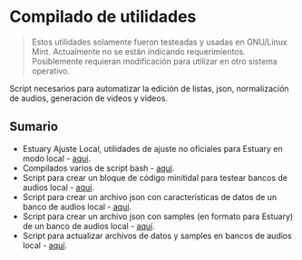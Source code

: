 # Compilado de utilidades

> Estos utilidades solamente fueron testeadas y usadas en GNU/Linux Mint. Actualmente no se están indicando requerimientos. Posiblemente requieran modificación para utilizar en otro sistema operativo.

Script necesarios para automatizar la edición de listas, json, normalización de audios, generación de videos y videos.

## Sumario

- Estuary Ajuste Local, utilidades de ajuste no oficiales para Estuary en modo local - [aquí](eal.md).
- Compilados varios de script bash - [aquí](codigos_varios.md).
- Script para crear un bloque de código minitidal para testear bancos de audios local - [aquí](crear_minitidal_para_testear_samples.py).
- Script para crear un archivo json con características de datos de un banco de audios local - [aquí](crear_json_de_data.py).
- Script para crear un archivo json con samples (en formato para Estuary) de un banco de audios local - [aquí](crear_json_de_samples.py).
- Script para actualizar archivos de datos y samples en bancos de audios local - [aquí](actualizar_data_y_samples.bash).
